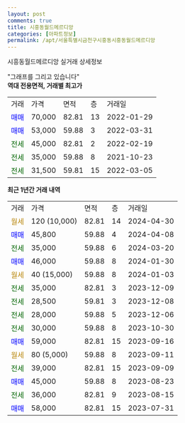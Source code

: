 ```yaml
---
layout: post
comments: true
title: 시흥동월드메르디앙
categories: [아파트정보]
permalink: /apt/서울특별시금천구시흥동시흥동월드메르디앙
---
```


시흥동월드메르디앙 실거래 상세정보

<script type="text/javascript">
  google.charts.load('current', {'packages':['line', 'corechart']});
  google.charts.setOnLoadCallback(drawChart);

  function drawChart() {
    var data = new google.visualization.DataTable();
    data.addColumn('date', '거래일');
    data.addColumn('number', "매매");
    data.addColumn('number', "전세");
    data.addColumn('number', "전매");

    data.addRows([[new Date(Date.parse("2024-04-30")), null, null, null], [new Date(Date.parse("2024-04-08")), 45800, null, null], [new Date(Date.parse("2024-03-20")), null, 35000, null], [new Date(Date.parse("2024-01-30")), 46000, null, null], [new Date(Date.parse("2024-01-03")), null, null, null], [new Date(Date.parse("2023-12-09")), null, 35000, null], [new Date(Date.parse("2023-12-08")), null, 28500, null], [new Date(Date.parse("2023-12-06")), null, 28000, null], [new Date(Date.parse("2023-10-30")), null, 30000, null], [new Date(Date.parse("2023-09-16")), 59000, null, null], [new Date(Date.parse("2023-09-11")), null, null, null], [new Date(Date.parse("2023-09-09")), null, 39000, null], [new Date(Date.parse("2023-08-23")), 45000, null, null], [new Date(Date.parse("2023-08-15")), null, 36000, null], [new Date(Date.parse("2023-07-31")), 58000, null, null]]);

    var options = {
      hAxis: {
        format: 'yyyy/MM/dd'
      },    
      lineWidth: 0,
      pointsVisible: true,    
      title: '최근 1년간 유형별 실거래가 분포',
      legend: { position: 'bottom' }
    };

    var formatter = new google.visualization.NumberFormat({pattern:'###,###'} );
    formatter.format(data, 1);
    formatter.format(data, 2);
    
    setTimeout(function() {
        var chart = new google.visualization.LineChart(document.getElementById('columnchart_material'));
        chart.draw(data, (options));
        document.getElementById('loading').style.display = 'none';
    }, 200);
  }
</script>


<div id="loading" style="z-index:20; display: block; margin-left: 0px">"그래프를 그리고 있습니다"</div>
<div id="columnchart_material" style="width: 95%; margin-left: 0px; display: block"></div>
<!-- contents start -->
<b>역대 전용면적, 거래별 최고가</b>
<table class="sortable">
    <tr>
      <td>거래</td>
      <td>가격</td>
      <td>면적</td>
      <td>층</td>
      <td>거래일</td>
    </tr>
        <tr>
          <td><a style="color: blue">매매</a></td>
          <td>70,000</td>
          <td>82.81</td>
          <td>13</td>
          <td>2022-01-29</td>
        </tr>            <tr>
          <td><a style="color: blue">매매</a></td>
          <td>53,000</td>
          <td>59.88</td>
          <td>3</td>
          <td>2022-03-31</td>
        </tr>        
        <tr>
              <td><a style="color: darkgreen">전세</a></td>
              <td>45,000</td>
              <td>82.81</td>
              <td>2</td>
              <td>2022-02-19</td>
            </tr>            <tr>
              <td><a style="color: darkgreen">전세</a></td>
              <td>35,000</td>
              <td>59.88</td>
              <td>8</td>
              <td>2021-10-23</td>
            </tr>            <tr>
              <td><a style="color: darkgreen">전세</a></td>
              <td>31,500</td>
              <td>59.81</td>
              <td>15</td>
              <td>2022-03-05</td>
            </tr>        
    
</table>

<b>최근 1년간 거래 내역</b>

<table class="sortable">
    <tr>
      <td>거래</td>
      <td>가격</td>
      <td>면적</td>
      <td>층</td>
      <td>거래일</td>
    </tr>
    <tr>
      <td><a style="color: darkgoldenrod">월세</a></td>
      <td>120 (10,000)</td>
      <td>82.81</td>
      <td>14</td>
      <td>2024-04-30</td>
    </tr>          <tr>
      <td><a style="color: blue">매매</a></td>
      <td>45,800</td>
      <td>59.88</td>
      <td>4</td>
      <td>2024-04-08</td>
    </tr>          <tr>
      <td><a style="color: darkgreen">전세</a></td>
      <td>35,000</td>
      <td>59.88</td>
      <td>6</td>
      <td>2024-03-20</td>
    </tr>          <tr>
      <td><a style="color: blue">매매</a></td>
      <td>46,000</td>
      <td>59.88</td>
      <td>8</td>
      <td>2024-01-30</td>
    </tr>          <tr>
      <td><a style="color: darkgoldenrod">월세</a></td>
      <td>40 (15,000)</td>
      <td>59.88</td>
      <td>8</td>
      <td>2024-01-03</td>
    </tr>          <tr>
      <td><a style="color: darkgreen">전세</a></td>
      <td>35,000</td>
      <td>82.81</td>
      <td>3</td>
      <td>2023-12-09</td>
    </tr>          <tr>
      <td><a style="color: darkgreen">전세</a></td>
      <td>28,500</td>
      <td>59.81</td>
      <td>3</td>
      <td>2023-12-08</td>
    </tr>          <tr>
      <td><a style="color: darkgreen">전세</a></td>
      <td>28,000</td>
      <td>59.88</td>
      <td>5</td>
      <td>2023-12-06</td>
    </tr>          <tr>
      <td><a style="color: darkgreen">전세</a></td>
      <td>30,000</td>
      <td>59.88</td>
      <td>8</td>
      <td>2023-10-30</td>
    </tr>          <tr>
      <td><a style="color: blue">매매</a></td>
      <td>59,000</td>
      <td>82.81</td>
      <td>15</td>
      <td>2023-09-16</td>
    </tr>          <tr>
      <td><a style="color: darkgoldenrod">월세</a></td>
      <td>80 (5,000)</td>
      <td>59.88</td>
      <td>8</td>
      <td>2023-09-11</td>
    </tr>          <tr>
      <td><a style="color: darkgreen">전세</a></td>
      <td>39,000</td>
      <td>82.81</td>
      <td>15</td>
      <td>2023-09-09</td>
    </tr>          <tr>
      <td><a style="color: blue">매매</a></td>
      <td>45,000</td>
      <td>59.88</td>
      <td>8</td>
      <td>2023-08-23</td>
    </tr>          <tr>
      <td><a style="color: darkgreen">전세</a></td>
      <td>36,000</td>
      <td>82.81</td>
      <td>9</td>
      <td>2023-08-15</td>
    </tr>          <tr>
      <td><a style="color: blue">매매</a></td>
      <td>58,000</td>
      <td>82.81</td>
      <td>15</td>
      <td>2023-07-31</td>
    </tr>      </table>
<!-- contents end -->    

